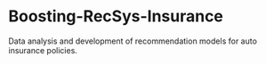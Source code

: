 # Boosting-RecSys-Insurance
Data analysis and development of recommendation models for auto insurance policies.
